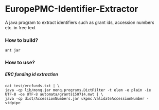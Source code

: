 # EuropePMC-Identifier-Extractor
A java program to extract identifiers such as grant ids, accession numbers etc. in free text

### How to build?


```
ant jar
```

### How to use?

##### ERC funding id extraction

```
cat test/ercfunds.txt | \
java -cp lib/monq.jar monq.programs.DictFilter -t elem -e plain -ie UTF-8 -oe UTF-8 automata/grants150714.mwt | \
java -cp dist/AccessionNumbers.jar ukpmc.ValidateAccessionNumber -stdpipe
```
